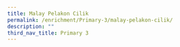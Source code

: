```yaml
---
title: Malay Pelakon Cilik
permalink: /enrichment/Primary-3/malay-pelakon-cilik/
description: ""
third_nav_title: Primary 3
---
```


